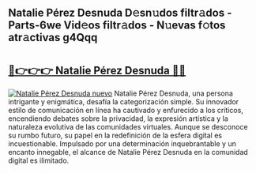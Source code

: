 ## Natalie Pérez Desnuda D𝚎sn𝚞dos filtr𝚊dos - Parts-6we Vid𝚎os filtr𝚊dos - N𝚞evas f𝚘tos atr𝚊ctivas g4Qqq

# <h2><a href="http://mb33k3e.tromn.icu/?c=Natalie+P%c3%a9rez+Desnuda">🔗👉👉👉 Natalie Pérez Desnuda 🔗🔗</a></h2>

[![Natalie Pérez Desnuda nuevo](https://i.imgur.com/pEAQMta.gif)](http://mb33k3e.tromn.icu/?c=Natalie+P%c3%a9rez+Desnuda)
Natalie Pérez Desnuda, una persona intrigante y enigmática, desafía la categorización simple. Su innovador estilo de comunicación en línea ha cautivado y enfurecido a los críticos, encendiendo debates sobre la privacidad, la expresión artística y la naturaleza evolutiva de las comunidades virtuales. Aunque se desconoce su rumbo futuro, su papel en la redefinición de la esfera digital es incuestionable. Impulsado por una determinación inquebrantable y un encanto innegable, el alcance de Natalie Pérez Desnuda en la comunidad digital es ilimitado.
